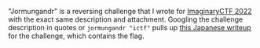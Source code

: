 "Jormungandr" is a reversing challenge that I wrote for [ImaginaryCTF 2022](https://2022.imaginaryctf.org/Challenges.html) with the exact same description and attachment. Googling the challenge description in quotes or `jormungandr "ictf"` pulls up [this Japanese writeup](https://nanimokangaeteinai-hateblo-jp.translate.goog/entry/2022/07/21/200947?_x_tr_sl=ja&_x_tr_tl=en&_x_tr_hl=en&_x_tr_pto=sc#Reversing-474-Jormungandr-18-solves) for the challenge, which contains the flag.